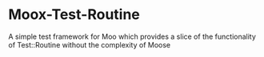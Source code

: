 Moox-Test-Routine
=================

A simple test framework for Moo which provides a slice of the functionality of Test::Routine without the complexity of Moose